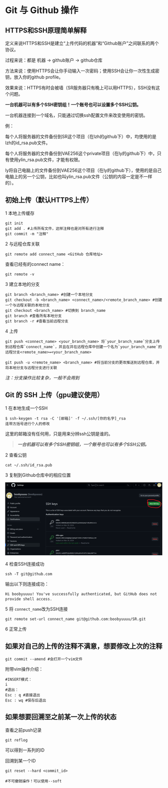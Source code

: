# Git 与 Github 操作

## HTTPS和SSH原理简单解释

定义来说HTTPS和SSH是建立“上传代码的机器”和“Github账户”之间联系的两个协议。

过程来说：都是 机器 → github账户 → github仓库

方法来说：使用HTTPS会让你手动输入一次密码；使用SSH会让你一次性生成密钥，放入你的github profile。

效果来说：HTTPS有时会被墙（SR服务器只有晚上可以用HTTPS），SSH没有这个问题。

**一台机器可以有多个SSH密钥组！一个账号也可以设置多个SSH公钥。**

一台机器连接到一个域名，只能通过切换ssh配置文件来改变使用的密钥。

例：

每个人将服务器的文件备份到SR这个项目（在lzh的github下）中，均使用的是lzh的id_rsa.pub文件。

每个人将服务器的文件备份到VAE256这个private项目（在ly的github下）中，只有使用ylin_rsa.pub文件，才能有权限。

ly将自己电脑上的文件备份到VAE256这个项目（在ly的github下），使用的是自己电脑上的另一个公钥，比如也叫ylin_rsa.pub文件（公钥的内容一定是不一样的）。

## 初始上传（默认HTTPS上传）

1 本地上传缓存

```
git init
git add . #上传所有文件，这样注释也是对所有进行注释
git commit -m "注释"
```

2 与远程仓库关联

```
git remote add connect_name <GitHub 仓库地址>

```

查看已经有的connect name：

```
git remote -v
```

3 建立本地的分支

```
git branch <branch_name> #创建一个本地分支
git checkout -b <branch_name> <connect_name>/<remote_branch_name> #创建一个与远程关联的本地分支
git checkout <branch_name> #切换到 branch_name
git branch #查看所有本地分支
git branch -r #查看当前远程分支
```

4 上传

```
git push <connect_name> <your_branch_name> 将`your_branch_name`分支上传到远程仓库`connect_name`，并且在并在远程仓库中创建一个名为`your_branch_name`的远程分支<remote_name>=<your_branch_name>

git push -u <remote_name> <branch_name> #将当前分支的更改推送到远程仓库，并将本地分支与远程分支进行关联
```

*注：分支操作比较复杂，一般不会用到*

## Git 的 SSH 上传（gpu建议使用）

1 在本地生成一个SSH

```
$ ssh-keygen -t rsa -C '[邮箱]' -f ~/.ssh/[你的名字]_rsa
连带方括号进行个人的修改
```

这里的邮箱没有任何用，只是用来分辨ssh公钥是谁的。

> ***一台机器可以有多个SSH密钥组，一个账号也可以有多个SSH公钥。***

2 查看公钥

```
cat ~/.ssh/id_rsa.pub
```

3 复制到Github仓库中的相应位置

![alt text](1.2.1.png)

4 检查SSH连接成功

```
ssh -T git@github.com
```

输出以下则连接成功：

```
Hi boobyuuuu! You've successfully authenticated, but GitHub does not provide shell access.
```

5 将 `connect_name`改为SSH连接

```
git remote set-url connect_name git@github.com:boobyuuuu/SR.git
```

6 正常上传

## 如果对自己的上传的注释不满意，想要修改上次的注释

```
git commit --amend #会打开一个vim文件
```

附带vim操作介绍：

```
#INSERT模式：
i
#退出：
Esc : q #直接退出
Esc : wq #保存后退出
```

## 如果想要回溯至之前某一次上传的状态

查看之前push记录

```
git reflog
```

可以得到一系列的ID

回溯到某一个ID

```
git reset --hard <commit_id>

#不可撤销操作！可以使用--soft
```
